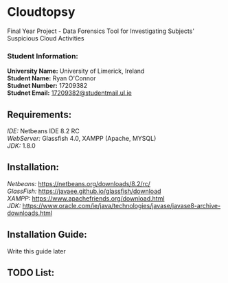 # Cloudtopsy  
Final Year Project - Data Forensics Tool for Investigating Subjects' Suspicious Cloud Activities 

### Student Information:
**University Name:**   University of Limerick, Ireland  
**Student Name:**      Ryan O'Connor  
**Studnet Number:**    17209382  
**Studnet Email:**     17209382@studentmail.ul.ie  

## Requirements:
*IDE:*         Netbeans IDE 8.2 RC  
*WebServer:*   Glassfish 4.0, XAMPP (Apache, MYSQL)  
*JDK:*         1.8.0  

## Installation:
*Netbeans:*   https://netbeans.org/downloads/8.2/rc/  
*GlassFish:*  https://javaee.github.io/glassfish/download  
*XAMPP:*      https://www.apachefriends.org/download.html  
*JDK:*        https://www.oracle.com/ie/java/technologies/javase/javase8-archive-downloads.html  

## Installation Guide:
Write this guide later


## TODO List:
